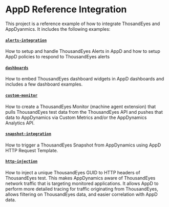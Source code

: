 # AppD Reference Integration

This project is a reference example of how to integrate ThosandEyes and AppDyanmics. It includes the following examples:

#### [`alerts-integration`](alerts-integration/readme.md)

How to setup and handle ThousandEyes Alerts in AppD and how to setup AppD policies to respond to ThousandEyes alerts

####  [`dashboards`](dashboards/readme.md)
How to embed ThousandEyes dashboard widgets in AppD dashboards and includes a few dashboard examples.

#### [`custom-monitor`](custom-monitor/readme.md) 
How to create a ThousandEyes Monitor (machine agent extension) that pulls ThousandEyes test data from the ThousandEyes API and  pushes that data to AppDynamics via Custom Metrics and/or the AppDynamics Analytics API. 

#### [`snapshot-integration`](snapshot-integration/readme.md) 
How to trigger a ThousandEyes Snapshot from AppDynamics using AppD HTTP Request Template.

#### [`http-injection`](http-injection/readme.md)
How to inject a unique ThousandEyes GUID to HTTP headers of ThousandEyes test. This makes AppDynamics aware of ThousandEyes network traffic that is targeting monitored applications. It allows AppD to perform more detailed tracing for traffic originating from ThousandEyes, allows filtering on ThousandEyes data, and easier correlation with AppD data.

